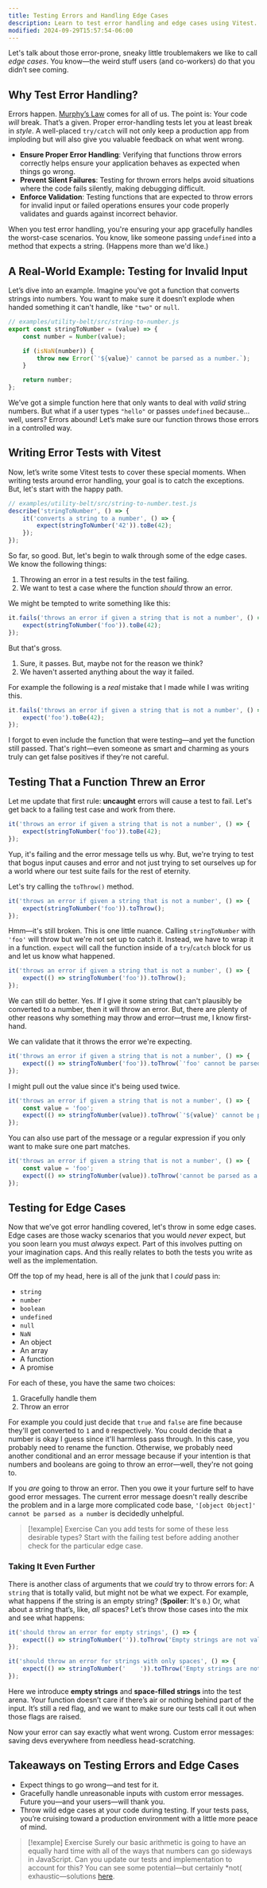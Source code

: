 ```yaml
---
title: Testing Errors and Handling Edge Cases
description: Learn to test error handling and edge cases using Vitest.
modified: 2024-09-29T15:57:54-06:00
---
```


Let's talk about those error-prone, sneaky little troublemakers we like to call _edge cases_. You know—the weird stuff users (and co-workers) do that you didn’t see coming.

## Why Test Error Handling?

Errors happen. [Murphy’s Law](https://en.wikipedia.org/wiki/Murphy%27s_law) comes for all of us. The point is: Your code _will_ break. That’s a given. Proper error-handling tests let you at least break in _style_. A well-placed `try/catch` will not only keep a production app from imploding but will also give you valuable feedback on what went wrong.

- **Ensure Proper Error Handling**: Verifying that functions throw errors correctly helps ensure your application behaves as expected when things go wrong.
- **Prevent Silent Failures**: Testing for thrown errors helps avoid situations where the code fails silently, making debugging difficult.
- **Enforce Validation**: Testing functions that are expected to throw errors for invalid input or failed operations ensures your code properly validates and guards against incorrect behavior.

When you test error handling, you're ensuring your app gracefully handles the worst-case scenarios. You know, like someone passing `undefined` into a method that expects a string. (Happens more than we'd like.)

## A Real-World Example: Testing for Invalid Input

Let’s dive into an example. Imagine you’ve got a function that converts strings into numbers. You want to make sure it doesn’t explode when handed something it can't handle, like `"two"` or `null`.

```js
// examples/utility-belt/src/string-to-number.js
export const stringToNumber = (value) => {
	const number = Number(value);

	if (isNaN(number)) {
		throw new Error(`'${value}' cannot be parsed as a number.`);
	}

	return number;
};
```

We’ve got a simple function here that only wants to deal with _valid_ string numbers. But what if a user types `"hello"` or passes `undefined` because… well, users? Errors abound! Let’s make sure our function throws those errors in a controlled way.

## Writing Error Tests with Vitest

Now, let’s write some Vitest tests to cover these special moments. When writing tests around error handling, your goal is to catch the exceptions. But, let's start with the happy path.

```js
// examples/utility-belt/src/string-to-number.test.js
describe('stringToNumber', () => {
	it('converts a string to a number', () => {
		expect(stringToNumber('42')).toBe(42);
	});
});
```

So far, so good. But, let's begin to walk through some of the edge cases. We know the following things:

1. Throwing an error in a test results in the test failing.
2. We want to test a case where the function _should_ throw an error.

We might be tempted to write something like this:

```javascript
it.fails('throws an error if given a string that is not a number', () => {
	expect(stringToNumber('foo')).toBe(42);
});
```

But that's gross.

1. Sure, it passes. But, maybe not for the reason we think?
2. We haven't asserted anything about the way it failed.

For example the following is a _real_ mistake that I made while I was writing this.

```javascript
it.fails('throws an error if given a string that is not a number', () => {
	expect('foo').toBe(42);
});
```

I forgot to even include the function that were testing—and yet the function still passed. That's right—even someone as smart and charming as yours truly can get false positives if they're not careful.

## Testing That a Function Threw an Error

Let me update that first rule: **uncaught** errors will cause a test to fail. Let's get back to a failing test case and work from there.

```javascript
it('throws an error if given a string that is not a number', () => {
	expect(stringToNumber('foo')).toBe(42);
});
```

Yup, it's failing and the error message tells us why. But, we're trying to test that bogus input causes and error and not just trying to set ourselves up for a world where our test suite fails for the rest of eternity.

Let's try calling the `toThrow()` method.

```javascript
it('throws an error if given a string that is not a number', () => {
	expect(stringToNumber('foo')).toThrow();
});
```

Hmm—it's still broken. This is one little nuance. Calling `stringToNumber` with `'foo'` will throw but we're not set up to catch it. Instead, we have to wrap it in a function. `expect` will call the function inside of a `try`/`catch` block for us and let us know what happened.

```javascript
it('throws an error if given a string that is not a number', () => {
	expect(() => stringToNumber('foo')).toThrow();
});
```

We can still do better. Yes. If I give it some string that can't plausibly be converted to a number, then it will throw an error. But, there are plenty of other reasons why something may throw and error—trust me, I know first-hand.

We can validate that it throws the error we're expecting.

```javascript
it('throws an error if given a string that is not a number', () => {
	expect(() => stringToNumber('foo')).toThrow(`'foo' cannot be parsed as a number.`);
});
```

I might pull out the value since it's being used twice.

```javascript
it('throws an error if given a string that is not a number', () => {
	const value = 'foo';
	expect(() => stringToNumber(value)).toThrow(`'${value}' cannot be parsed as a number.`);
});
```

You can also use part of the message or a regular expression if you only want to make sure one part matches.

```javascript
it('throws an error if given a string that is not a number', () => {
	const value = 'foo';
	expect(() => stringToNumber(value)).toThrow('cannot be parsed as a number');
});
```

## Testing for Edge Cases

Now that we’ve got error handling covered, let's throw in some edge cases. Edge cases are those wacky scenarios that you would _never_ expect, but you soon learn you must _always_ expect. Part of this involves putting on your imagination caps. And this really relates to both the tests you write as well as the implementation.

Off the top of my head, here is all of the junk that I _could_ pass in:

- `string`
- `number`
- `boolean`
- `undefined`
- `null`
- `NaN`
- An object
- An array
- A function
- A promise

For each of these, you have the same two choices:

1. Gracefully handle them
2. Throw an error

For example you could just decide that `true` and `false` are fine because they'll get converted to `1` and `0` respectively. You could decide that a number is okay I guess since it'll harmless pass through. In this case, you probably need to rename the function. Otherwise, we probably need another conditional and an error message because if your intention is that numbers and booleans are going to throw an error—well, they're not going to.

If you _are_ going to throw an error. Then you owe it your furture self to have good error messages. The current error message doesn't really describe the problem and in a large more complicated code base, `'[object Object]' cannot be parsed as a number` is decidedly unhelpful.

> \[!example] Exercise
> Can you add tests for some of these less desirable types? Start with the failing test before adding another check for the particular edge case.

### Taking It Even Further

There is another class of arguments that we _could_ try to throw errors for: A `string` that is totally valid, but might not be what we expect. For example, what happens if the string is an empty string? (**Spoiler**: It's `0`.) Or, what about a string that’s, like, _all_ spaces? Let’s throw those cases into the mix and see what happens:

```js
it('should throw an error for empty strings', () => {
	expect(() => stringToNumber('')).toThrow('Empty strings are not valid input');
});

it('should throw an error for strings with only spaces', () => {
	expect(() => stringToNumber('    ')).toThrow('Empty strings are not valid input');
});
```

Here we introduce **empty strings** and **space-filled strings** into the test arena. Your function doesn’t care if there’s air or nothing behind part of the input. It’s still a red flag, and we want to make sure our tests call it out when those flags are raised.

Now your error can say exactly what went wrong. Custom error messages: saving devs everywhere from needless head-scratching.

## Takeaways on Testing Errors and Edge Cases

- Expect things to go wrong—and test for it.
- Gracefully handle unreasonable inputs with custom error messages. Future you—and your users—will thank you.
- Throw wild edge cases at your code during testing. If your tests pass, you’re cruising toward a production environment with a little more peace of mind.

> \[!example] Exercise
> Surely our basic arithmetic is going to have an equally hard time with all of the ways that numbers can go sideways in JavaScript. Can you update our tests and implementation to account for this? You can see some potential—but certainly \*not( exhaustic—solutions [here](testing-for-errors-exercise.md).
